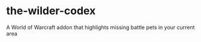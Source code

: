 # the-wilder-codex
A World of Warcraft addon that highlights missing battle pets in your current area
